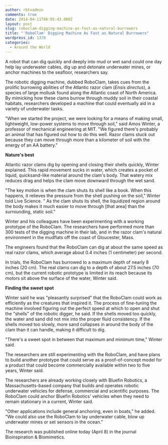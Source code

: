 ```yaml
---
author: rbtxadmin
comments: true
date: 2014-04-11T06:05:43.000Z
layout: post
slug: roboclam-digging-machine-as-fast-as-natural-burrowers
title: "'RoboClam' Digging Machine As Fast as Natural Burrowers"
wordpress_id: 1370
categories:
  - Around the World
---
```


A robot that can dig quickly and deeply into mud or wet sand could one day help lay underwater cables, dig up and detonate underwater mines, or anchor machines to the seafloor, researchers say.

The robotic digging machine, dubbed RoboClam, takes cues from the prolific burrowing abilities of the Atlantic razor clam (_Ensis directus_), a species of large mollusk found along the Atlantic coast of North America. By mimicking how these clams burrow through muddy soil in their coastal habitats, researchers developed a machine that could eventually aid in a variety of underwater tasks.

"When we started the project, we were looking for a means of making small, lightweight, low-power systems to move through soil," said Amos Winter, a professor of mechanical engineering at MIT. "We figured there's probably an animal that has figured out how to do this well. Razor clams stuck out because they can move through more than a kilometer of soil with the energy of an AA battery."

**Nature's best**

Atlantic razor clams dig by opening and closing their shells quickly, Winter explained. This rapid movement sucks in water, which creates a pocket of liquid, quicksand-like material around the clam's body. That watery mix reduces drag and helps the clam move downward through the wet sand.

"The key motion is when the clam shuts its shell like a book. When this happens, it relieves the pressure from the shell pushing on the soil," Winter told Live Science. " As the clam shuts its shell, the liquidized region around the body makes it much easier to move through [that area] than the surrounding, static soil."

Winter and his colleagues have been experimenting with a working prototype of the RoboClam. The researchers have performed more than 300 tests of the digging machine in their lab, and in the razor clam's natural environment in the mudflats off the coast of Gloucester, Mass.

The engineers found that the RoboClam can dig at about the same speed as real razor clams, which average about 0.4 inches (1 centimeter) per second.

In trials, the RoboClam has burrowed to a maximum depth of nearly 8 inches (20 cm). The real clams can dig to a depth of about 27.5 inches (70 cm), but the current robotic prototype is limited in its reach because its motors sit above the surface of the water, Winter said.

**Finding the sweet spot**

Winter said he was "pleasantly surprised" that the RoboClam could work as efficiently as the creatures that inspired it. The process of fine-tuning the machine involved figuring out the perfect speed at which to open and shut the "shells" of the robotic digger, he said. If the shells moved too quickly, the water and sand did not mix into the proper fluid consistency. If the shells moved too slowly, more sand collapses in around the body of the clam than it can handle, making it difficult to dig.

"There's a sweet spot in between that maximum and minimum time," Winter said.

The researchers are still experimenting with the RoboClam, and have plans to build another prototype that could serve as a proof-of-concept model for a product that could become commercially available within two to five years, Winter said.

The researchers are already working closely with Bluefin Robotics, a Massachusetts-based company that builds and operates robotic underwater vehicles for defense, commercial and scientific purposes. The RoboClam could anchor Bluefin Robotics' vehicles when they need to remain stationary in a current, Winter said.

"Other applications include general anchoring, even in boats," he added. "We could also use the RoboClam to lay underwater cable, blow up underwater mines or set sensors in the ocean."

The research was published online today (April 8) in the journal Bioinspiration & Biomimetics.
